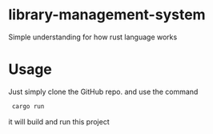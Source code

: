 # library-management-system
Simple understanding for how rust language works

# Usage
 Just simply clone the GitHub repo. and use the command
  ```bash
   cargo run
  ```

it will build and run this project 
 
